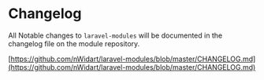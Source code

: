 # Changelog

All Notable changes to `laravel-modules` will be documented in the changelog file on the module repository.

[https://github.com/nWidart/laravel-modules/blob/master/CHANGELOG.md](https://github.com/nWidart/laravel-modules/blob/master/CHANGELOG.md)
